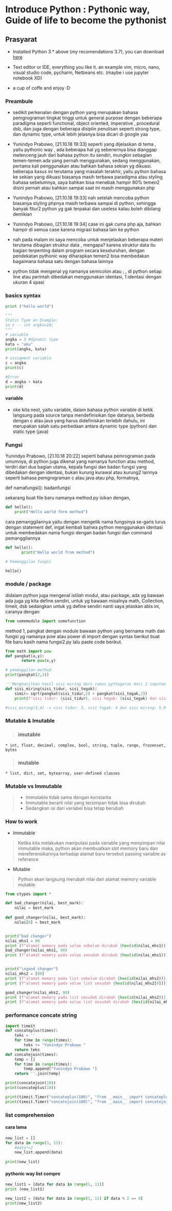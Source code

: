 # Introduce Python : Pythonic way, Guide of life to become the pythonist

## Prasyarat
  * Installed Python 3.* above (my recomendations 3.7), you can download [here](https://www.python.org/downloads/)

  * Text editor or IDE, everything you like it. an example vim, micro, nano, visual studio code, pycharm, Netbeans etc. (maybe i use jupyter notebook XD)

  * a cup of coffe and enjoy :D
  
  
  ### Preambule
  * sedikit perkenalan dengan python yang merupakan bahasa pemgrograman tingkat tinggi untuk general purpose dengan beberapa paradigma seperti functional, object oriented, imperative , procedural dsb, dan juga dengan beberapa disiplin penulisan seperti strong type, dan dynamic type, untuk lebih jelasnya bisa dicari di google yaa
  
  * Yunindyo Prabowo, [21.10.18 19:33]
seperti yang dijelaskan di tema , yaitu pythonic way , ada beberapa hal yg sebenernya bisa dianggap melenceng jauh dari bahasa python itu sendiri, mungkin sebagian temen-temen ada yang pernah menggunakan, sedang menggunakan, pertama kali penggunakan atau bahkan bahasa sekian yg dikuasi. beberapa kasus ini terutama yang masalah terakhir, yaitu python bahasa ke sekian yang dikuasi biasanya masih terbawa paradigma atau styling bahasa sebelumnya, saya bahkan bisa menebak hampir 80% temen2 disini pernah atau bahkan sampai saat ini masih menggunakan php

* Yunindyo Prabowo, [21.10.18 19:33]
nah setelah mencoba python biasanya styling phpnya masih terbawa sampai di python, sehingga banyak fitur2 python yg gak terpakai dan useless kalau boleh dibilang demikian

* Yunindyo Prabowo, [21.10.18 19:34]
case ini gak cuma php aja, bahkan hampir di semua case karena migrasi bahasa lain ke python

* nah pada malam ini saya mencoba untuk menjelaskan beberapa materi terutama dibagian struktur data , mengapa? karena struktur data itu bagian terpenting dalam program secara keseluruhan, dengan pendekatan pythonic way diharapkan temen2 bisa membedakan bagaimana bahasa satu dengan bahasa lainnya

* python tidak mengenal yg namanya semicolon atau ; , di python setiap line atau perintah dibedakan menggunakan identasi, 1 identasi dengan ukuran 4 spasi 

### basics syntax
```python
print ("hello world")

"""
Static Type an Example:
in c -- int angka=10;
"""
# variable
angka = 3 #dynamic type
kata = "aku"
print(angka, kata)

# assigment variable
c = angka
print(c)

#Error
d = angka + kata
print(d)
```
 #### variable
 * oke kita next, yaitu variable, dalam bahasa python variable di ketik langsung pada source tanpa mendefinisikan tipe datanya, berbeda dengan c atau java yang harus didefiniskan terlebih dahulu, ini merupakan salah satu perbedaan antara dynamic type (python) dan static type (java)

### Fungsi
Yunindyo Prabowo, [21.10.18 20:22]
seperti bahasa pemrograman pada umumnya, di python juga dikenal yang namanya function atau method, terdiri dari dua bagian utama, kepala fungsi dan badan fungsi yang dibedakan dengan identasi, bukan kurung kurawal atau kurung2 lainnya seperti bahasa pemgrograman c atau java atau php, formatnya, 


def namafungsi():
       badanfungsi
       
       
sekarang buat file baru namanya method.py
isikan dengan, 
```python
def hello():
    print("Hello world form method")
```

cara pemanggilannya yaitu dengan mengetik nama fungsinya se-garis lurus dengan statement def, ingat kembali bahwa python menggunakan identasi untuk membedakan nama fungsi dengan badan fungsi dan command pemanggilannya 
```python
def hello():
       print("Hello world from method")

# Pemanggilan fungsi

hello()
```

### module / package
didalam python juga mengenal istilah modul, atau package, ada yg bawaan ada juga yg kita define sendiri, untuk yg bawaan misalnya math, Collection, timeit, dsb sedangkan untuk yg define sendiri nanti saya jelaskan abis ini, caranya dengan 
```python
from somemodule import somefunction
```
method 1, pangkat dengan module bawaan python yang bernama math dan fungsi yg namanya pow atau power
di import dengan syntax berikut
buat file baru kasih nama fungsi2.py lalu paste code berikut. 
```python
from math import pow
def pangkat(x,y):
       return pow(x,y)

# pemanggilan method
print(pangkat(2,3))
```

```python
'''Menghasilkan hasil sisi miring dari rumus pythagoras dari 2 inputan sisi lainnya'''
def sisi_miring(sisi_tidur, sisi_tegak):
    simir= sqrt(pangkat(sisi_tidur,2) + pangkat(sisi_tegak,2))
    print(f"sisi tidur: {sisi_tidur}, sisi tegak: {sisi_tegak} dan sisi miring: {simir}")

#sisi_miring(3,4) -> sisi tidur: 3, sisi tegak: 4 dan sisi miring: 5.0

```

### Mutable & Imutable
> ### imutable
    * int, float, decimal, complex, bool, string, tuple, range, frozenset, bytes
> ### mutable
    * list, dict, set, bytearray, user-defined classes

### Mutable vs Immutable
> * Immutable tidak sama dengan konstanta
> * Immutable berarti nilai yang tersimpan tidak bisa dirubah
> * Sedangkan isi dari variabel bisa tetap berubah

### How to work
* Immutable
> Ketika kita melakukan manipulasi pada variable yang menyimpan nilai immutable maka,
> python akan membuatkan slot memory baru dan mereferensikannya terhadap alamat baru tersebut
> passing variable as referance

* Mutable
> Python akan langsung merubah nilai dari alamat memory variable mutable

```python
from ctypes import *

def bad_changer(nilai, best_mark):
    nilai = best_mark
    
def good_changer(nilai, best_mark):
    nilai[0] = best_mark


print("bad changer")
nilai_mhs1 = 80
print (f"alamat memory pada value sebelum dirubah {hex(id(nilai_mhs1))} dengan nilai {nilai_mhs1}")
bad_changer(nilai_mhs1, 90)
print (f"alamat memory pada value sesudah dirubah {hex(id(nilai_mhs1))} dengan nilai {nilai_mhs1}")


print("\ngood changer")
nilai_mhs2 = [80]
print (f"alamat memory pada list sebelum dirubah {hex(id(nilai_mhs2))} dengan nilai {nilai_mhs2}")
print (f"alamat memory pada value list sesudah {hex(id(nilai_mhs2[0]))} dengan nilai {nilai_mhs2[0]}")

good_changer(nilai_mhs2, 90)
print (f"alamat memory pada list sesudah dirubah {hex(id(nilai_mhs2))} dengan nilai {nilai_mhs2}")
print (f"alamat memory pada value list sesudah dirubah {hex(id(nilai_mhs2[0]))} dengan nilai {nilai_mhs2[0]}")
```

### performance concate string
```python
import timeit
def concateplus(times):
    teks = ''
    for time in range(times):
        teks += "Yunindyo Prabowo "
    return teks
def concatejoin(times):
    temp = []
    for time in range(times):
        temp.append("Yunindyo Prabowo ")
    return ''.join(temp)

print(concatejoin(10))
print(concateplus(10))

print(timeit.Timer("concateplus(100)", "from __main__ import concateplus").timeit())
print(timeit.Timer("concatejoin(100)", "from __main__ import concatejoin").timeit())
```
### list comprehension
#### cara lama
```python
new_list = []
for data in range(1, 11):
    #data*=2
    new_list.append(data)
    
print(new_list)
```

#### pythonic way list compre
```python
new_list1 = [data for data in range(1, 11)]
print (new_list1)

new_list2 = [data for data in range(1, 11) if data % 2 == 0]
print(new_list2)
```